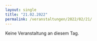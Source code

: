 ```yaml
---
layout: single
title: "21.02.2022"
permalink: /veranstaltungen/2022/02/21/
---
```


Keine Veranstaltung an diesem Tag.
